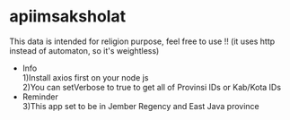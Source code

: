 # apiimsaksholat
This data is intended for religion purpose, feel free to use !! (it uses http instead of automaton, so it's weightless)
- Info<br>
1)Install axios first on your node js<br>
2)You can setVerbose to true to get all of Provinsi IDs or Kab/Kota IDs<br>
- Reminder <br>
3)This app set to be in Jember Regency and East Java province